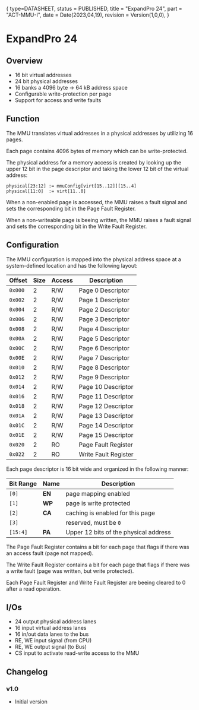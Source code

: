 {
    type=DATASHEET,
	status = PUBLISHED,
    title = "ExpandPro 24",
    part = "ACT-MMU-I",
    date = Date(2023,04,19),
    revision = Version(1,0,0),
}

# ExpandPro 24

## Overview

- 16 bit virtual addresses
- 24 bit physical addresses
- 16 banks a 4096 byte -> 64 kB address space
- Configurable write-protection per page
- Support for access and write faults

## Function

The MMU translates virtual addresses in a physical addresses by utilizing 16 pages.

Each page contains 4096 bytes of memory which can be write-protected.

The physical address for a memory access is created by looking up the upper 12 bit in the page descriptor and taking the lower 12 bit of the virtual address:

```
physical[23:12] := mmuConfig[virt[15..12]][15..4]
physical[11:0]  := virt[11..0]
```

When a non-enabled page is accessed, the MMU raises a fault signal and sets the corresponding bit in the Page Fault Register.

When a non-writeable page is beeing written, the MMU raises a fault signal and sets the corresponding bit in the Write Fault Register.

## Configuration

The MMU configuration is mapped into the physical address space at a system-defined location and has the following layout:

| Offset  | Size | Access | Description          |
| ------- | ---- | ------ | -------------------- |
| `0x000` | 2    | R/W    | Page 0 Descriptor    |
| `0x002` | 2    | R/W    | Page 1 Descriptor    |
| `0x004` | 2    | R/W    | Page 2 Descriptor    |
| `0x006` | 2    | R/W    | Page 3 Descriptor    |
| `0x008` | 2    | R/W    | Page 4 Descriptor    |
| `0x00A` | 2    | R/W    | Page 5 Descriptor    |
| `0x00C` | 2    | R/W    | Page 6 Descriptor    |
| `0x00E` | 2    | R/W    | Page 7 Descriptor    |
| `0x010` | 2    | R/W    | Page 8 Descriptor    |
| `0x012` | 2    | R/W    | Page 9 Descriptor    |
| `0x014` | 2    | R/W    | Page 10 Descriptor   |
| `0x016` | 2    | R/W    | Page 11 Descriptor   |
| `0x018` | 2    | R/W    | Page 12 Descriptor   |
| `0x01A` | 2    | R/W    | Page 13 Descriptor   |
| `0x01C` | 2    | R/W    | Page 14 Descriptor   |
| `0x01E` | 2    | R/W    | Page 15 Descriptor   |
| `0x020` | 2    | RO     | Page Fault Register  |
| `0x022` | 2    | RO     | Write Fault Register |

Each page descriptor is 16 bit wide and organized in the following manner:

| Bit Range | Name   | Description                           |
| --------- | ------ | ------------------------------------- |
| `[0]`     | **EN** | page mapping enabled                  |
| `[1]`     | **WP** | page is write protected               |
| `[2]`     | **CA** | caching is enabled for this page      |
| `[3]`     |        | reserved, must be `0`                 |
| `[15:4]`  | **PA** | Upper 12 bits of the physical address |

The Page Fault Register contains a bit for each page that flags if there was an access fault (page not mapped).

The Write Fault Register contains a bit for each page that flags if there was a write fault (page was written, but write protected).

Each Page Fault Register and Write Fault Register are beeing cleared to 0 after a read operation.

## I/Os

- 24 output physical address lanes
- 16 input virtual address lanes
- 16 in/out data lanes to the bus
- RE, WE input signal (from CPU)
- RE, WE output signal (to Bus)
- CS input to activate read-write access to the MMU

## Changelog

### v1.0

- Initial version
